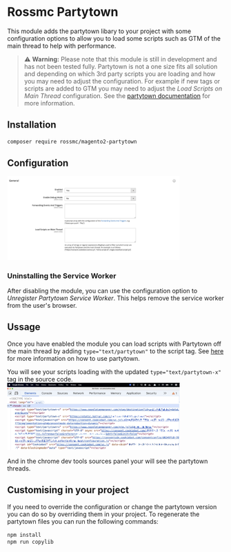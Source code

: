 # Rossmc Partytown
This module adds the partytown libary to your project with some configuration options to allow you to load some scripts such as GTM of the main thread to help with performance.

> ⚠️ **Warning:** Please note that this module is still in development and has not been tested fully. Partytown is not a one size fits all solution and depending on which 3rd party scripts you are loading and how you may need to adjust the configuration. For example if new tags or scripts are added to GTM you may need to adjust the _Load Scripts on Main Thread_ configuration. See the [partytown documentation](https://partytown.builder.io/) for more information. 

## Installation
```bash
composer require rossmc/magento2-partytown
```

## Configuration
<img src="./docs/configuration.jpg" width="400" />

### Uninstalling the Service Worker
After disabling the module, you can use the configuration option to _Unregister Partytown Service Worker_. This helps remove the service worker from the user's browser.

## Ussage
Once you have enabled the module you can load scripts with Partytown off the main thread by adding `type="text/partytown"` to the script tag. 
See [here](https://partytown.builder.io/html) for more information on how to use partytown.

You will see your scripts loading with the updated `type="text/partytown-x"` tag in the source code.
<img src="./docs/head.jpg" width="400" />

And in the chrome dev tools sources panel your will see the partytown threads.

## Customising in your project
If you need to override the configuration or change the partytown version you can do so by overriding them in your project. To regenerate the partytown files you can run the following commands:
```bash
npm install
npm run copylib
```
